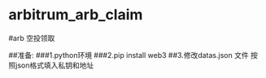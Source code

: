 # arbitrum_arb_claim


#arb  空投领取

##准备:
###1.python环境
###2.pip  install web3
##3.修改datas.json 文件 按照json格式填入私钥和地址
